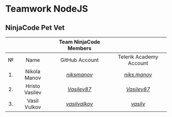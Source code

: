 # Teamwork NodeJS

## NinjaCode Pet Vet

|   |              |          **Team NinjaCode Мembers**           |                                                          |
|:-:|:------------:|:---------------------------------------------:|:--------------------------------------------------------:|
|№  |   Name       |              GitHub Аccount                   |                Telerik Academy Аccount                   |
|1. |Nikola Manov  |[_niksmanov_](https://github.com/niksmanov)    |[_niks.manov_](http://telerikacademy.com/Users/niks.manov)|
|2. |Hristo Vasilev|[_Vasilev87_](https://github.com/Vasilev87)    |[_Vasilev87_](http://telerikacademy.com/Users/Vasilev87)  |
|3. |Vasil Vulkov  |[_vasilvalkov_](https://github.com/vasilvalkov)|[_vasilv_](http://telerikacademy.com/Users/vasilv)        |